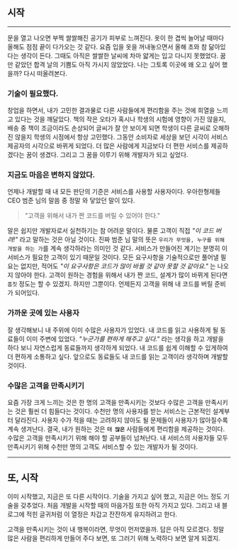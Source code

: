 ## 시작

---

문을 열고 나오면 부쩍 쌀쌀해진 공기가 피부로 느껴진다.
옷이 한 겹씩 늘어날 때마다 올해도 점점 끝이 다가오는 것 같다.
요즘 입을 옷을 꺼내놓으면서 올해 초와 참 닮아있다는 생각이 든다.
그때도 아직은 쌀쌀한 날씨에 차마 얇게는 입고 다니지 못했었다.
꿈만 같았던 합격 날의 기쁨도 아직 가시지 않았었다.
나는 그토록 이곳에 왜 오고 싶어 했을까? 다시 떠올려본다.

### 기술이 필요했다.
창업을 하면서, 내가 고민한 결과물로 다른 사람들에게 편리함을 주는 것에 희열을 느끼고 있다는 것을 깨달았다.
책의 작은 오타가 혹시나 학생의 시험에 영향이 가진 않을지, 배송 중 책이 조금이라도 손상되어 글씨가 잘 안 보이게 되면 학생이 다른 글씨로 오해하진 않을지 학생의 시점에서 항상 고민했다.
그동안 소비자로 세상을 보던 시각이 서비스 제공자의 시각으로 바뀌게 되었다.
더 많은 사람에게 지금보다 더 편한 서비스를 제공하겠다는 꿈이 생겼다.
그리고 그 꿈을 이루기 위해 개발자가 되고 싶었다.

### 지금도 마음은 변하지 않았다.
언제나 개발할 때 내 모든 판단의 기준은 서비스를 사용할 사용자이다.
우아한형제들 CEO 범준 님의 말씀 중 정말 와 닿았던 말이 있다.
> "고객을 위해서 내가 짠 코드를 버릴 수 있어야 한다."

말은 쉽지만 개발자로서 실천하기는 참 어려운 말이다.
물론 고객이 직접 _"이 코드 버려!"_ 라고 말하는 것은 아닐 것이다.
진짜 범준 님 말의 뜻은 `우리가 무엇을, 누구를 위해 개발을 하는 가`를 계속 생각하라는 의미인 것 같다.
서비스가 만들어진 계기는 분명히 이 서비스가 필요한 고객이 있기 때문일 것이다.
모든 요구사항을 기술적으로만 풀어낼 필요는 없지만, 적어도 _"이 요구사항은 코드가 많이 바뀔 것 같아 못할 것 같아요."_ 는 나오지 않아야 한다.
고객이 원하는 경험을 위해서 내가 짠 코드, 설계가 많이 바뀌게 된다면 `흠칫` 정도는 할 수 있겠지.
하지만 그뿐이다.
언제든지 고객을 위해 내 코드를 버릴 준비가 되어있다.



### 가까운 곳에 있는 사용자
잘 생각해보니 내 주위에 이미 수많은 사용자가 있었다.
내 코드를 읽고 사용하게 될 동료들이 이미 주변에 있었다.
_"누군가를 편하게 해주고 싶다."_ 라는 생각을 하고 개발을 하다 보니 자연스럽게 동료들까지 생각하게 되었다.
내 코드를 쉽게 이해할 수 있게하여 더 편하게 소통하고 싶다.
앞으로도 동료들도 내 코드를 읽는 고객이라 생각하며 개발할 것이다.



### 수많은 고객을 만족시키기
요즘 가장 크게 느끼는 것은 한 명의 고객을 만족시키는 것보다 수많은 고객을 만족시키는 것은 훨씬 더 힘들다는 것이다.
수천만 명의 사용자를 받는 서비스는 근본적인 설계부터 달라진다.
사용자 수가 적을 때는 고려하지 않아도 될 문제들이 사용자가 많아질수록 계속 생겨난다.
결국, 내가 원하는 것은 **`더 많은`** 사람들에게 편리함을 제공하는 것이다.
수많은 고객을 만족시키기 위해 해야 할 공부들이 넘쳐난다.
내 서비스의 사용자들 모두 만족시키기 위해 수천만 명의 고객도 서비스할 수 있는 개발자가 될 것이다.

---
## 또, 시작
이미 시작했고, 지금은 또 다른 시작이다.
기술을 가지고 싶어 했고, 지금은 어느 정도 기술을 갖추었다.
처음 개발을 시작할 때의 마음가짐 또한 아직 가지고 있다.
그리고 내 블로그에 적힌 글귀처럼 이 열정은 차갑고 잔잔하게 유지하려고 한다.

고객을 만족시키는 것이 내 행복이라면, 무엇이 먼저였을까.
답은 아직 모르겠다.
정말 많은 사람을 편리하게 만들어 주다 보면, 또 그러기 위해 노력하다 보면 알게 되겠지.
